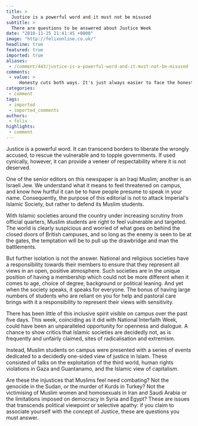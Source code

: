```yaml
---
title: >
  Justice is a powerful word and it must not be misused
subtitle: >
  There are questions to be answered about Justice Week
date: "2010-11-25 21:41:45 +0000"
image: "http://felixonline.co.uk/"
headline: true
featured: true
imported: true
aliases:
 - /comment/443/justice-is-a-powerful-word-and-it-must-not-be-misused
comments:
 - value: >
     Honesty cuts both ways. It's just always easier to face the honesty of others' misdeed rather than face your own.,Reading this reflective piece gives me hope that one day there will be reconciliation between the great traditions in the middle east. As an someone who just chanced on this article, it has restored my faith in British Education.,I find it difficult to relate to this editorial. Noon can deny the countless violations to human rights and infringements on civil liberties that take place in various Muslim countries. However as a Muslin in Britain, I hear about these all of the time on the media. They are constantly emphasised. However we rarely hear about the crimes of the democracies and so called upholders of liberal values being put on trial; and if we do it is only in passing. How many would regard a report on the malicious nature of Israel's domestic policy towards it arab population as serious. It would be considered a conspiracy theory by the deluded Muslims. <br> <br>Islamic society did well by hig
categories:
 - comment
tags:
 - imported
 - imported_comments
authors:
 - felix
highlights:
 - comment
---
```


Justice is a powerful word. It can transcend borders to liberate the wrongly accused, to rescue the vulnerable and to topple governments. If used cynically, however, it can provide a veneer of respectability where it is not deserved.

One of the senior editors on this newspaper is an Iraqi Muslim; another is an Israeli Jew. We understand what it means to feel threatened on campus, and know how hurtful it can be to have people presume to speak in your name. Consequently, the purpose of this editorial is not to attack Imperial's Islamic Society, but rather to defend its Muslim students.

With Islamic societies around the country under increasing scrutiny from official quarters, Muslim students are right to feel vulnerable and targeted. The world is clearly suspicious and worried of what goes on behind the closed doors of British campuses, and so long as the enemy is seen to be at the gates, the temptation will be to pull up the drawbridge and man the battlements.

But further isolation is not the answer. National and religious societies have a responsibility towards their members to ensure that they represent all views in an open, positive atmosphere. Such societies are in the unique position of having a membership which could not be more different when it comes to age, choice of degree, background or political leaning. And yet when the society speaks, it speaks for everyone. The bonus of having large numbers of students who are reliant on you for help and pastoral care brings with it a responsibility to represent their views with sensitivity.

There has been little of this inclusive spirit visible on campus over the past five days. This week, coinciding as it did with National Interfaith Week, could have been an unparalleled opportunity for openness and dialogue. A chance to show critics that Islamic societies are decidedly not, as is frequently and unfairly claimed, sites of radicalisation and extremism.

Instead, Muslim students on campus were presented with a series of events dedicated to a decidedly one-sided view of justice in Islam. These consisted of talks on the exploitation of the third world, human rights violations in Gaza and Guantanamo, and the Islamic view of capitalism.

Are these the injustices that Muslims feel need combating? Not the genocide in the Sudan, or the murder of Kurds in Turkey? Not the victimising of Muslim women and homosexuals in Iran and Saudi Arabia or the limitations imposed on democracy in Syria and Egypt? These are issues that transcends political viewpoint or selective apathy: if you claim to associate yourself with the concept of Justice, these are questions you must answer.
